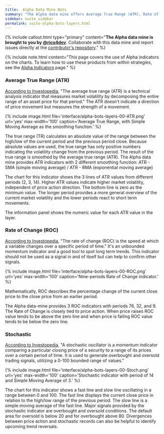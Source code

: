 ```yaml
---
title:  Alpha Data Mine Bots
summary: "The Alpha data mine offers Average True Range (ATR), Rate of Change (ROC), and Stochastic indicators"
sidebar: suite_sidebar
permalink: suite-alpha-bots-layers.html
---
```


{% include callout.html type="primary" content="<strong>The Alpha data mine is brought to you by <a href='https://github.com/rico4dev' rel='nofollow' rel='noopener' target='_blank'>@rico4dev</a></strong>. Collaborate with this data mine and report issues directly at the <a href='https://github.com/rico4dev/Superalgos'  rel='nofollow' rel='noopener' target='_blank'>contributor's repository</a>." %}

{% include note.html content="This page covers the use of Alpha indicators on the charts. To learn how to use these products from within strategies, see the [Alpha Indicators](suite-alpha-indicators.html) page." %}

### Average True Range (ATR)

<a href="https://www.investopedia.com/terms/a/atr.asp" rel="nofollow" rel="noopener" target="_blank">According to Investopedia</a>, "The average true range (ATR) is a technical analysis indicator that measures market volatility by decomposing the entire range of an asset price for that period." The ATR doesn't indicate a direction of price movement but measures the strength of a movement.

{% include image.html file='interface/alpha-bots-layers-00-ATR.png' url='yes' max-width='100' caption='Average True Range, with Simple Moving Average as the smoothing function.' %}

The true range (TR) calculates an absolute value of the range between the high/low of the current period and the previous period close. Because absolute values are used, the true range has only positive numbers indicating the volatility change from the previous period. The result of the true range is smoothed by the average true range (ATR). The Alpha data mine provides ATR indicators with 2 different smoothing function: ATR - SMA (simple moving average) / ATR - RMA (exponential moving average)

The chart for this indicator shows the 3 lines of ATR values from different periods (2, 3, 14). Higher ATR values indicate higher market volatility, independent of price action direction. The bottom line is zero as the minimum value. The longer period provides a more general overview of the current market volatility and the lower periods react to short term movements.

The information panel shows the numeric value for each ATR value in the layer.

### Rate of Change (ROC)

<a href="https://www.investopedia.com/terms/r/rateofchange.asp" rel="nofollow" rel="noopener" target="_blank">According to Investopedia</a>, "The rate of change (ROC) is the speed at which a variable changes over a specific period of time." It's an unbounded momentum indicator and a good tool to spot long term trends. This indicator should not be used as a signal in and of itself but can help to confirm other signals.

{% include image.html file='interface/alpha-bots-layers-00-ROC.png' url='yes' max-width='100' caption='Nine-periods Rate of Change indicator.' %}

Mathematically, ROC describes the percentage change of the current close price to the close price from an earlier period. 

The Alpha data-mine provides 3 ROC indicators with periods 76, 32, and 9. The Rate of Change is closely tied to price action. When price raises ROC value tends to be above the zero line and when price is falling ROC value tends to be below the zero line.

### Stochastic

<a href="https://www.investopedia.com/terms/s/stochasticoscillator.asp" rel="nofollow" rel="noopener" target="_blank">According to Investopedia</a>, "A stochastic oscillator is a momentum indicator comparing a particular closing price of a security to a range of its prices over a certain period of time. It is used to generate overbought and oversold trading signals, utilizing a 0-100 bounded range of values."

{% include image.html file='interface/alpha-bots-layers-00-Stoch.png' url='yes' max-width='100' caption='Stochastic indicator with period of 14 and Simple Moving Average of 3.' %}

The chart for this indicator shows a fast line and slow line oscillating in a range between 0 and 100. The fast line displays the current close price in relation to the high/low range of the previous period. The slow line is a simple moving average of the fast line. Major signals provided by the stochastic indicator are overbought and oversold conditions. The default area for oversold is below 20 and for overbought above 80. Divergences between price action and stochastic records can also be helpful to identify upcoming trend reversals.